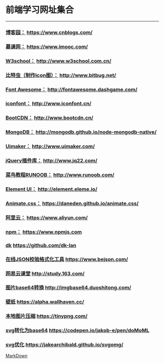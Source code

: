 # 前端学习网址集合

---

### [博客园：](https://www.cnblogs.com/) https://www.cnblogs.com/

### [慕课网：](https://www.imooc.com/) https://www.imooc.com/

### [W3school：](http://www.w3school.com.cn/) http://www.w3school.com.cn/

### [比特虫（制作icon图）：](http://www.bitbug.net/) http://www.bitbug.net/

### [Font Awesome：](http://fontawesome.dashgame.com/) http://fontawesome.dashgame.com/

### [iconfont：](http://www.iconfont.cn/) http://www.iconfont.cn/

### [BootCDN：](http://www.bootcdn.cn/) http://www.bootcdn.cn/

### [MongoDB：](http://mongodb.github.io/node-mongodb-native/) http://mongodb.github.io/node-mongodb-native/

### [Uimaker：](http://www.uimaker.com/) http://www.uimaker.com/

### [jQuery插件库：](http://www.jq22.com/) http://www.jq22.com/

### [菜鸟教程RUNOOB：](http://www.runoob.com/) http://www.runoob.com/

### [Element UI：](http://element.eleme.io/#/zh-CN) http://element.eleme.io/

### [Animate.css：](https://daneden.github.io/animate.css/) https://daneden.github.io/animate.css/

### [阿里云：](https://www.aliyun.com/) https://www.aliyun.com/

### [npm：](https://www.npmjs.com) https://www.npmjs.com

### [dk](https://github.com/dk-lan) https://github.com/dk-lan

### [在线JSON校验格式化工具](https://www.bejson.com/) https://www.bejson.com/

### [网易云课堂](http://study.163.com/) http://study.163.com/

### [图片base64转换](http://imgbase64.duoshitong.com/) http://imgbase64.duoshitong.com/

### [壁纸](https://alpha.wallhaven.cc/) https://alpha.wallhaven.cc/

### [本地图片压缩](https://tinypng.com/) https://tinypng.com/

### [svg转化为base64](https://codepen.io/jakob-e/pen/doMoML) https://codepen.io/jakob-e/pen/doMoML

### [svg优化](https://jakearchibald.github.io/svgomg/) https://jakearchibald.github.io/svgomg/

[MarkDown](https://www.appinn.com/markdown/)
